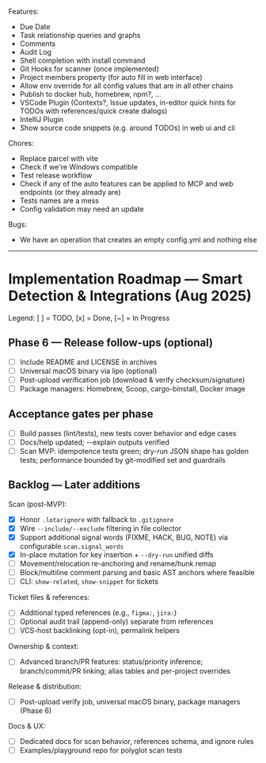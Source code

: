 Features:
- Due Date
- Task relationship queries and graphs
- Comments
- Audit Log
- Shell completion with install command
- Git Hooks for scanner (once implemented)
- Project members property (for auto fill in web interface)
- Allow env override for all config values that are in all other chains
- Publish to docker hub, homebrew, npm?, ...
- VSCode Plugin (Contexts?, Issue updates, in-editor quick hints for TODOs with references/quick create dialogs)
- IntelliJ Plugin
- Show source code snippets (e.g. around TODOs) in web ui and cli

Chores:
- Replace parcel with vite
- Check if we're Windows compatible
- Test release workflow
- Check if any of the auto features can be applied to MCP and web endpoints (or they already are)
- Tests names are a mess
- Config validation may need an update

Bugs:
- We have an operation that creates an empty config.yml and nothing else

---

# Implementation Roadmap — Smart Detection & Integrations (Aug 2025)

Legend: [ ] = TODO, [x] = Done, [~] = In Progress

## Phase 6 — Release follow-ups (optional)
- [ ] Include README and LICENSE in archives
- [ ] Universal macOS binary via lipo (optional)
- [ ] Post-upload verification job (download & verify checksum/signature)
- [ ] Package managers: Homebrew, Scoop, cargo-binstall, Docker image

## Acceptance gates per phase
- [ ] Build passes (lint/tests), new tests cover behavior and edge cases
- [ ] Docs/help updated; --explain outputs verified
- [ ] Scan MVP: idempotence tests green; dry-run JSON shape has golden tests; performance bounded by git-modified set and guardrails

## Backlog — Later additions

Scan (post-MVP):
- [x] Honor `.lotarignore` with fallback to `.gitignore`
- [x] Wire `--include/--exclude` filtering in file collector
- [x] Support additional signal words (FIXME, HACK, BUG, NOTE) via configurable `scan.signal_words`
- [x] In-place mutation for key insertion + `--dry-run` unified diffs
- [ ] Movement/relocation re-anchoring and rename/hunk remap
- [ ] Block/multiline comment parsing and basic AST anchors where feasible
- [ ] CLI: `show-related`, `show-snippet` for tickets

Ticket files & references:
- [ ] Additional typed references (e.g., `figma:`, `jira:`)
- [ ] Optional audit trail (append-only) separate from references
- [ ] VCS-host backlinking (opt-in), permalink helpers

Ownership & context:
- [ ] Advanced branch/PR features: status/priority inference; branch/commit/PR linking; alias tables and per-project overrides

Release & distribution:
- [ ] Post-upload verify job, universal macOS binary, package managers (Phase 6)

Docs & UX:
- [ ] Dedicated docs for scan behavior, references schema, and ignore rules
- [ ] Examples/playground repo for polyglot scan tests